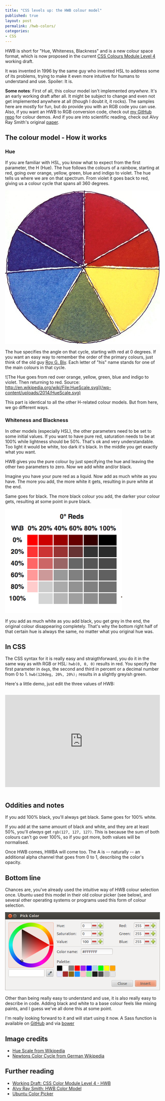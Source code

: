 ```yaml
---
title: "CSS levels up: the HWB colour model"
published: true
layout: post
permalink: /hwb-colors/
categories:
- CSS
---
```


HWB is short for "Hue, Whiteness, Blackness" and is a new colour space format, which is now proposed in the current [CSS Colours Module Level 4](http://dev.w3.org/csswg/css-color/#the-hwb-notation) working draft.

It was invented in 1996 by the same guy who invented HSL to address some of its problems, trying to make it even more intuitive for humans to understand and use. Spoiler: It is.

**Some notes**: First of all, this colour model isn't implemented *anywhere*. It's an early working draft after all. It might be subject to change and even not get implemented anywhere at all (though I doubt it, it rocks). The samples here are mostly for fun, but do provide you with an RGB code you can use. Also, if you want an HWB to RGB conversion code, check out [my GitHub repo](https://github.com/ddprrt/color-demos) for colour demos. And if you are into scientific reading, check out Alvy Ray Smith's original [paper](http://alvyray.com/Papers/CG/HWB_JGTv208.pdf).

## The colour model - How it works

### Hue

If you are familiar with HSL, you know what to expect from the first parameter, the H (Hue). The hue follows the colours of a rainbow, starting at red, going over orange, yellow, green, blue and indigo to violet. The hue tells us where we are on that spectrum. From violet it goes back to red, giving us a colour cycle that spans all 360 degrees. 

![The colour cycle by Newton in 1700s](/wp-content/uploads/2014/newton.jpg)

The hue specifies the angle on that cycle, starting with red at 0 degrees. If you want an easy way to remember the order of the primary colours, just think of the old guy [Roy G. Biv](http://en.wikipedia.org/wiki/Roy_G._Biv). Each letter of "his" name stands for one of the main colours in that cycle.

![The Hue goes from red over orange, yellow, green, blue and indigo to violet. Then returning to red. Source: http://en.wikipedia.org/wiki/File:HueScale.svg](/wp-content/uploads/2014/HueScale.svg)

This part is identical to all the other H-related colour models. But from here, we go different ways.

### Whiteness and Blackness

In other models (especially HSL), the other parameters need to be set to some initial values. If you want to have pure red, saturation needs to be at 100% while lightness should be 50%. That's ok and very understandable. Too light it would be white, too dark it's black. In the middle you get exactly what you want.

HWB gives you the pure colour by just specifying the hue and leaving the other two parameters to zero. Now we add white and/or black. 

Imagine you have your pure red as a liquid. Now add as much white as you have. The more you add, the more white it gets, resulting in pure white at the end.

Same goes for black. The more black colour you add, the darker your colour gets, resulting at some point in pure black.

![Whiteness and Blackness for the color red](/wp-content/uploads/2014/red-hwb.png)

If you add as much white as you add black, you get grey in the end, the original colour disappearing completely. That's why the bottom right half of that certain hue is always the same, no matter what you original hue was.

## In CSS

The CSS syntax for it is really easy and straigthforward, you do it in the same way as with RGB or HSL: `hwb(0, 0, 0)` results in red. You specify the first parameter in `deg`s, the second and third in percent or a decimal number from 0 to 1. `hwb(120deg, 20%, 20%);` results in a slightly greyish green.

Here's a little demo, just edit the three values of HWB:

<iframe src="http://fettblog.eu/color-demos/hwb" style="width:100%; height: 300px; margin: 1em 0" frameborder="0"></iframe>

## Oddities and notes

If you add 100% black, you'll always get black. Same goes for 100% white.

If you add at the same amount of black and white, and they are at least 50%, you'll *always* get `rgb(127, 127, 127)`. This is because the sum of both colours can't go over 100%, so if you got more, both values will be normalised.

Once HWB comes, HWBA will come too. The A is -- naturally -- an additional alpha channel that goes from 0 to 1, describing the color's opacity.

## Bottom line

Chances are, you've already used the intuitive way of HWB colour selection once. Ubuntu used this model in their old colour picker (see below), and several other operating systems or programs used this form of colour selection.

![Ubuntu Color Picker](/wp-content/uploads/2014/ubuntu-color-picker.png)

Other than being really easy to understand and use, it is also really easy to describe in code. Adding black and white to a base colour feels like mixing paints, and I guess we've all done this at some point.

I'm really looking forward to it and will start using it now. A Sass function is available on [GitHub](https://github.com/ddprrt/sass-hwb) and via [bower](http://bower.io)


## Image credits

* [Hue Scale from Wikipedia](http://en.wikipedia.org/wiki/File:HueScale.svg)
* [Newtons Color Cycle from German Wikipedia](http://de.wikipedia.org/wiki/Farbkreis#mediaviewer/Datei:LYS05_Newton_colour_circle.JPG)

## Further reading

* [Working Draft: CSS Color Module Level 4 - HWB](http://dev.w3.org/csswg/css-color/#the-hwb-notation)
* [Alvy Ray Smith: HWB Color Model](http://alvyray.com/Papers/CG/HWB_JGTv208.pdf)
* [Ubuntu Color Picker](http://ubuntuforums.org/showthread.php?t=1944937)
